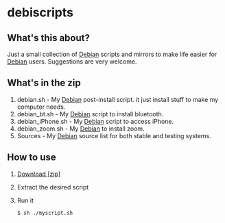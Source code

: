 # debiscripts
## What's this about?
Just a small collection of [Debian](https://www.debian.org/) scripts and mirrors to make life easier for [Debian](https://www.debian.org/) users. 
Suggestions are very welcome.

## What's in the zip
1. debian.sh - My [Debian](https://www.debian.org/) post-install script. it just install stuff to make my computer needs.
2. debian_bt.sh - My [Debian](https://www.debian.org/) script to install bluetooth.
3. debian_iPhone.sh - My [Debian](https://www.debian.org/) script to access iPhone.
4. debian_zoom.sh - My [Debian](https://www.debian.org/) to install zoom.
5. Sources - My [Debian](https://www.debian.org/) source list for both stable and testing systems.

## How to use

1. [Download [zip]](https://github.com/opedromandrade/debiscripts/archive/master.zip)
2. Extract the desired script
3. Run it

    `$ sh ./myscript.sh`
